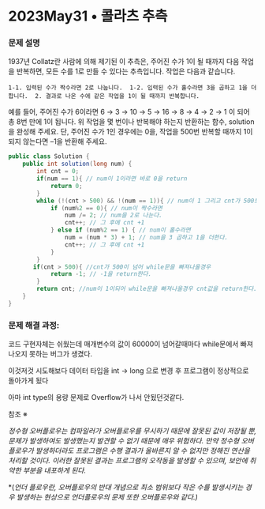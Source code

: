 # 2023May31 • 콜라츠 추측

### **문제 설명**

1937년 Collatz란 사람에 의해 제기된 이 추측은, 주어진 수가 1이 될 때까지 다음 작업을 반복하면, 모든 수를 1로 만들 수 있다는 추측입니다. 작업은 다음과 같습니다.

`1-1. 입력된 수가 짝수라면 2로 나눕니다. 
1-2. 입력된 수가 홀수라면 3을 곱하고 1을 더합니다. 
2. 결과로 나온 수에 같은 작업을 1이 될 때까지 반복합니다.`

예를 들어, 주어진 수가 6이라면 6 → 3 → 10 → 5 → 16 → 8 → 4 → 2 → 1 이 되어 총 8번 만에 1이 됩니다. 위 작업을 몇 번이나 반복해야 하는지 반환하는 함수, solution을 완성해 주세요. 단, 주어진 수가 1인 경우에는 0을, 작업을 500번 반복할 때까지 1이 되지 않는다면 –1을 반환해 주세요.

```java
public class Solution {
    public int solution(long num) {
        int cnt = 0;
        if(num == 1){ // num이 1이라면 바로 0을 return
            return 0;
        } 
        while (!(cnt > 500) && !(num == 1)){ // num이 1 그리고 cnt가 500보다 높다면 while 탈
            if (num%2 == 0){ // num이 짝수라면 
                num /= 2; // num을 2로 나눈다.
                cnt++; // 그 후에 cnt +1
            } else if (num%2 == 1) { // num이 홀수라면
                num = (num * 3) + 1; // num을 3 곱하고 1을 더한다.
                cnt++; // 그 후에 cnt +1
            }
        }
       if(cnt > 500){ //cnt가 500이 넘어 while문을 빠져나올경우
            return -1; // -1을 return한다.
        }
        return cnt; //num이 1이되어 while문을 빠져나올경우 cnt값을 return한다.
    }
}
```

### **문제 해결 과정:**

코드 구현자체는 쉬웠는데 매개변수의 값이 60000이 넘어갈때마다 while문에서 빠져나오지 못하는 버그가 생겼다. 

이것저것 시도해보다 데이터 타입을 int → long 으로 변경 후 프로그램이 정상적으로 돌아가게 됬다 

아마 int type의 용량 문제로 Overflow가 나서 안됬던것같다.

참조 ※

*정수형 오버플로우는 컴파일러가 오버플로우를 무시하기 때문에 잘못된 값이 저장될 뿐, 문제가 발생하여도 발생했는지 발견할 수 없기 때문에 매우 위험하다. 만약 정수형 오버플로우가 발생하더라도 프로그램은 수행 결과가 올바른지 알 수 없지만 정해진 연산을 처리할 것이다. 이러한 잘못된 결과는 프로그램의 오작동을 발생할 수 있으며, 보안에 취약한 부분을 내포하게 된다.*

*(*언더 플로우란, 오버플로우의 반대 개념으로 최소 범위보다 작은 수를 발생시키는 경우 발생하는 현상으로 언더플로우의 문제 또한 오버플로우와 같다.)*
